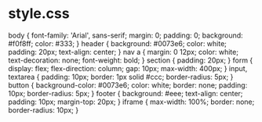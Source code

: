 # style.css
body {
  font-family: 'Arial', sans-serif;
  margin: 0;
  padding: 0;
  background: #f0f8ff;
  color: #333;
}
header {
  background: #0073e6;
  color: white;
  padding: 20px;
  text-align: center;
}
nav a {
  margin: 0 12px;
  color: white;
  text-decoration: none;
  font-weight: bold;
}
section {
  padding: 20px;
}
form {
  display: flex;
  flex-direction: column;
  gap: 10px;
  max-width: 400px;
}
input, textarea {
  padding: 10px;
  border: 1px solid #ccc;
  border-radius: 5px;
}
button {
  background-color: #0073e6;
  color: white;
  border: none;
  padding: 10px;
  border-radius: 5px;
}
footer {
  background: #eee;
  text-align: center;
  padding: 10px;
  margin-top: 20px;
}
iframe {
  max-width: 100%;
  border: none;
  border-radius: 10px;
}
